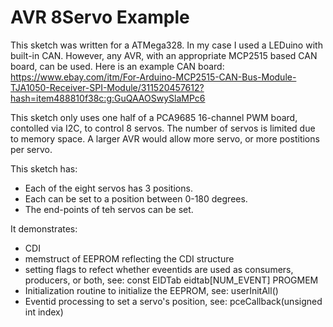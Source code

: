 # AVR 8Servo Example

This sketch was written for a ATMega328.  In my case I used a LEDuino with built-in CAN.  However, any AVR, with an appropriate  MCP2515 based CAN board, can be used.  Here is an example CAN board: https://www.ebay.com/itm/For-Arduino-MCP2515-CAN-Bus-Module-TJA1050-Receiver-SPI-Module/311520457612?hash=item488810f38c:g:GuQAAOSwySlaMPc6

This sketch only uses one half of a PCA9685 16-channel PWM board, contolled via I2C, to control 8 servos.  The number of servos is limited due to memory space.  A larger AVR would allow more servo, or more postitions per servo.  

This sketch has: 
* Each of the eight servos has 3 positions.  
* Each can be set to a position between 0-180 degrees.  
* The end-points of teh servos can be set.  

It demonstrates: 
* CDI
* memstruct of EEPROM reflecting the CDI structure
* setting flags to refect whether eveentids are used as consumers, producers, or both, see: const EIDTab eidtab[NUM_EVENT] PROGMEM
* Initialization routine to initialize the EEPROM, see: userInitAll()
* Eventid processing to set a servo's position, see: pceCallback(unsigned int index)
